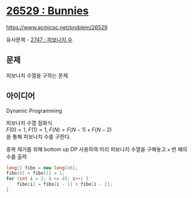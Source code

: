# [26529 : Bunnies](https://www.acmicpc.net/problem/26529)
https://www.acmicpc.net/problem/26529

유사문제 - [2747 : 피보나치 수](https://www.acmicpc.net/problem/2747)

## 문제
피보나치 수열을 구하는 문제

## 아이디어
Dynamic Programming

피보나치 수열 점화식  
$F(0) = 1$, $F(1) = 1$, $F(N) = F(N-1)+F(N-2)$  
을 통해 피보나치 수를 구한다.

중복 제거를 위해 bottom up DP 사용하여 미리 피보나치 수열을 구해놓고 `x` 번 째의 수를 출력
```java
long[] fibo = new long[46];
fibo[0] = fibo[1] = 1;
for (int i = 2; i <= 45; i++) {
    fibo[i] = fibo[i - 1] + fibo[i - 2];
}
```